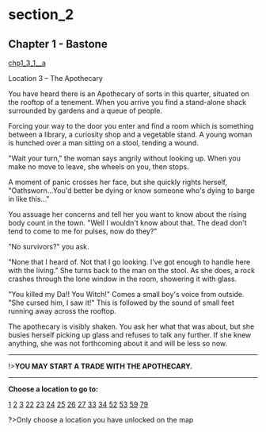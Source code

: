 
# section_2

## Chapter 1 - Bastone

[chp1_3_1__a](../../decomp/app/src/main/res/raw/chp1_3_1__a.mp3 ':include :type=audio')

Location 3 – The Apothecary

You have heard there is an Apothecary of sorts in this quarter, situated on the rooftop of a tenement. When you arrive you find a stand-alone shack surrounded by gardens and a queue of people.

Forcing your way to the door you enter and find a room which is something between a library, a curiosity shop and a vegetable stand. A young woman is hunched over a man sitting on a stool, tending a wound.

"Wait your turn," the woman says angrily without looking up. When you make no move to leave, she wheels on you, then stops.

A moment of panic crosses her face, but she quickly rights herself, "Oathsworn…You'd better be dying or know someone who's dying to barge in like this…"

You assuage her concerns and tell her you want to know about the rising body count in the town. "Well I wouldn't know about that. The dead don't tend to come to me for pulses, now do they?"

"No survivors?" you ask.

"None that I heard of. Not that I go looking. I've got enough to handle here with the living." She turns back to the man on the stool. As she does, a rock crashes through the lone window in the room, showering it with glass.

"You killed my Da!! You Witch!" Comes a small boy's voice from outside. "She cursed him, I saw it!" This is followed by the sound of small feet running away across the rooftop.

The apothecary is visibly shaken. You ask her what that was about, but she busies herself picking up glass and refuses to talk any further. If she knew anything, she was not forthcoming about it and will be less so now.

---

!>**YOU MAY START A TRADE WITH THE APOTHECARY.** 

---



**Choose a location to go to:**

[1](output/chapter1/section_1.md)
[2](output/chapter1/section_2.md)
[3](output/chapter1/section_3.md)
[22](output/chapter1/section_22.md)
[23](output/chapter1/section_23.md)
[24](output/chapter1/section_24.md)
[25](output/chapter1/section_25.md)
[26](output/chapter1/section_26.md)
[27](output/chapter1/section_27.md)
[33](output/chapter1/section_33.md)
[34](output/chapter1/section_34.md)
[52](output/chapter1/section_52.md)
[53](output/chapter1/section_53.md)
[59](output/chapter1/section_59.md)
[79](output/chapter1/section_79.md)


?>Only choose a location you have unlocked on the map


